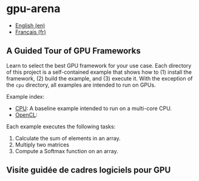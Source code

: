 # gpu-arena

- [English (en)](#a-guided-tour-of-gpu-frameworks)
- [Français (fr)](#visite-guidée-de-cadres-logiciels-pour-gpu)


## A Guided Tour of GPU Frameworks

Learn to select the best GPU framework for your use case. Each directory of this project is a
self-contained example that shows how to (1) install the framework, (2) build the example, and (3)
execute it. With the exception of the `cpu` directory, all examples are intended to run on GPUs.

Example index:

- [CPU](cpu/readme.md): A baseline example intended to run on a multi-core CPU.
- [OpenCL](opencl/readme.md):

Each example executes the following tasks:

1. Calculate the sum of elements in an array.
2. Multiply two matrices
3. Compute a Softmax function on an array.


## Visite guidée de cadres logiciels pour GPU

